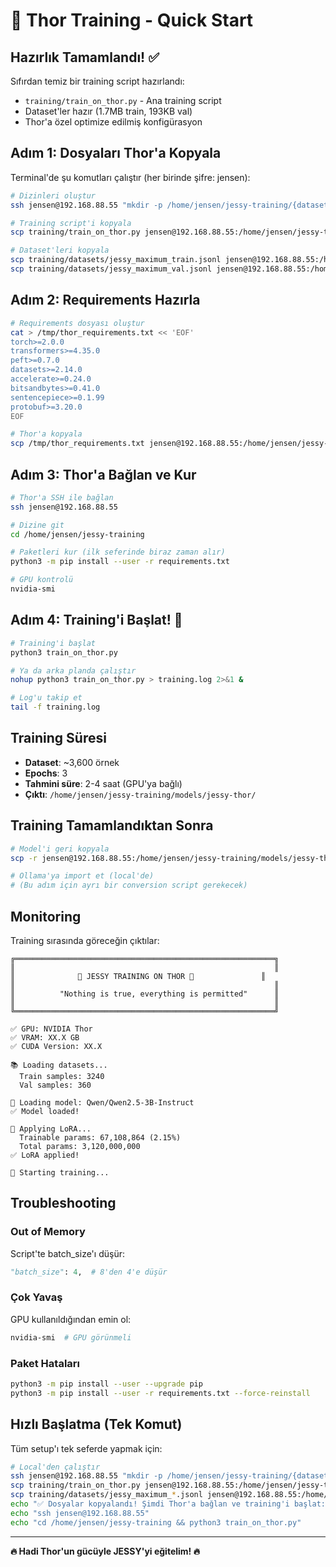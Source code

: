 # 🔨 Thor Training - Quick Start

## Hazırlık Tamamlandı! ✅

Sıfırdan temiz bir training script hazırlandı:
- `training/train_on_thor.py` - Ana training script
- Dataset'ler hazır (1.7MB train, 193KB val)
- Thor'a özel optimize edilmiş konfigürasyon

## Adım 1: Dosyaları Thor'a Kopyala

Terminal'de şu komutları çalıştır (her birinde şifre: jensen):

```bash
# Dizinleri oluştur
ssh jensen@192.168.88.55 "mkdir -p /home/jensen/jessy-training/{datasets,models,logs}"

# Training script'i kopyala
scp training/train_on_thor.py jensen@192.168.88.55:/home/jensen/jessy-training/

# Dataset'leri kopyala
scp training/datasets/jessy_maximum_train.jsonl jensen@192.168.88.55:/home/jensen/jessy-training/datasets/
scp training/datasets/jessy_maximum_val.jsonl jensen@192.168.88.55:/home/jensen/jessy-training/datasets/
```

## Adım 2: Requirements Hazırla

```bash
# Requirements dosyası oluştur
cat > /tmp/thor_requirements.txt << 'EOF'
torch>=2.0.0
transformers>=4.35.0
peft>=0.7.0
datasets>=2.14.0
accelerate>=0.24.0
bitsandbytes>=0.41.0
sentencepiece>=0.1.99
protobuf>=3.20.0
EOF

# Thor'a kopyala
scp /tmp/thor_requirements.txt jensen@192.168.88.55:/home/jensen/jessy-training/requirements.txt
```

## Adım 3: Thor'a Bağlan ve Kur

```bash
# Thor'a SSH ile bağlan
ssh jensen@192.168.88.55

# Dizine git
cd /home/jensen/jessy-training

# Paketleri kur (ilk seferinde biraz zaman alır)
python3 -m pip install --user -r requirements.txt

# GPU kontrolü
nvidia-smi
```

## Adım 4: Training'i Başlat! 🚀

```bash
# Training'i başlat
python3 train_on_thor.py

# Ya da arka planda çalıştır
nohup python3 train_on_thor.py > training.log 2>&1 &

# Log'u takip et
tail -f training.log
```

## Training Süresi

- **Dataset**: ~3,600 örnek
- **Epochs**: 3
- **Tahmini süre**: 2-4 saat (GPU'ya bağlı)
- **Çıktı**: `/home/jensen/jessy-training/models/jessy-thor/`

## Training Tamamlandıktan Sonra

```bash
# Model'i geri kopyala
scp -r jensen@192.168.88.55:/home/jensen/jessy-training/models/jessy-thor ./training/models/

# Ollama'ya import et (local'de)
# (Bu adım için ayrı bir conversion script gerekecek)
```

## Monitoring

Training sırasında göreceğin çıktılar:

```
╔══════════════════════════════════════════════════════════╗
║                                                          ║
║              🔨 JESSY TRAINING ON THOR 🔨               ║
║                                                          ║
║          "Nothing is true, everything is permitted"      ║
║                                                          ║
╚══════════════════════════════════════════════════════════╝

✅ GPU: NVIDIA Thor
✅ VRAM: XX.X GB
✅ CUDA Version: XX.X

📚 Loading datasets...
  Train samples: 3240
  Val samples: 360

🤖 Loading model: Qwen/Qwen2.5-3B-Instruct
✅ Model loaded!

🎯 Applying LoRA...
  Trainable params: 67,108,864 (2.15%)
  Total params: 3,120,000,000
✅ LoRA applied!

🚀 Starting training...
```

## Troubleshooting

### Out of Memory
Script'te batch_size'ı düşür:
```python
"batch_size": 4,  # 8'den 4'e düşür
```

### Çok Yavaş
GPU kullanıldığından emin ol:
```bash
nvidia-smi  # GPU görünmeli
```

### Paket Hataları
```bash
python3 -m pip install --user --upgrade pip
python3 -m pip install --user -r requirements.txt --force-reinstall
```

## Hızlı Başlatma (Tek Komut)

Tüm setup'ı tek seferde yapmak için:

```bash
# Local'den çalıştır
ssh jensen@192.168.88.55 "mkdir -p /home/jensen/jessy-training/{datasets,models,logs}" && \
scp training/train_on_thor.py jensen@192.168.88.55:/home/jensen/jessy-training/ && \
scp training/datasets/jessy_maximum_*.jsonl jensen@192.168.88.55:/home/jensen/jessy-training/datasets/ && \
echo "✅ Dosyalar kopyalandı! Şimdi Thor'a bağlan ve training'i başlat:"
echo "ssh jensen@192.168.88.55"
echo "cd /home/jensen/jessy-training && python3 train_on_thor.py"
```

---

**🔥 Hadi Thor'un gücüyle JESSY'yi eğitelim! 🔥**
